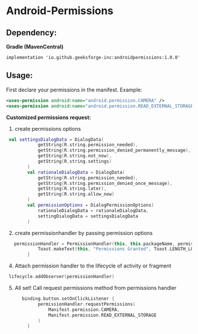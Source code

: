 # Android-Permissions

Dependency:
-----------

**Gradle (MavenCentral)**
```
implementation 'io.github.geeksforge-inc:androidpermissions:1.0.0'
```

Usage:
------

First declare your permissions in the manifest.
Example:

```xml
<uses-permission android:name="android.permission.CAMERA" />
<uses-permission android:name="android.permission.READ_EXTERNAL_STORAGE"/>
```

**Customized permissions request:**
   1. create permissions options
```kotlin
 val settingsDialogData = DialogData(
            getString(R.string.permission_needed),
            getString(R.string.permission_denied_permanently_message),
            getString(R.string.not_now),
            getString(R.string.settings)
        )
        val rationaleDialogData = DialogData(
            getString(R.string.permission_needed),
            getString(R.string.permission_denied_once_message),
            getString(R.string.later),
            getString(R.string.allow_now)
        )
        val permissionOptions = DialogPermissionOptions(
            rationaleDialogData = rationaleDialogData,
            settingDialogData = settingsDialogData
        )
```
2. create permissionhandler by passing permission options
```kotlin
   permissionHandler = PermissionHandler(this, this.packageName, permissionOptions) {
            Toast.makeText(this, "Permissions Granted", Toast.LENGTH_LONG).show()
        }
```
4. Attach permission handler to the lifecycle of activity or fragment
```kotlin
 lifecycle.addObserver(permissionHandler)
```
5. All set! Call request permissions method from permissions handler
```kotlin
      binding.button.setOnClickListener {
            permissionHandler.requestPermissions(
                Manifest.permission.CAMERA,
                Manifest.permission.READ_EXTERNAL_STORAGE
            )
        }
```
